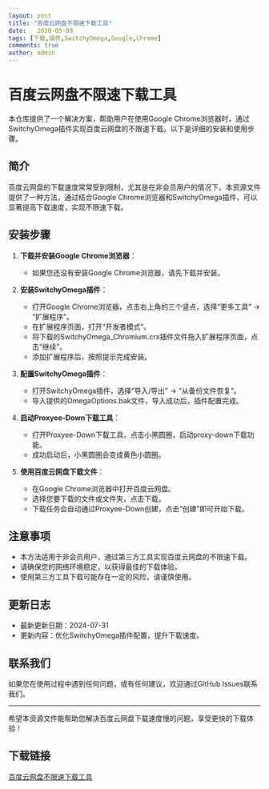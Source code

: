 ```yaml
---
layout: post
title: "百度云网盘不限速下载工具"
date:   2020-05-09
tags: [下载,插件,SwitchyOmega,Google,Chrome]
comments: true
author: admin
---
```

# 百度云网盘不限速下载工具

本仓库提供了一个解决方案，帮助用户在使用Google Chrome浏览器时，通过SwitchyOmega插件实现百度云网盘的不限速下载。以下是详细的安装和使用步骤。

## 简介

百度云网盘的下载速度常常受到限制，尤其是在非会员用户的情况下。本资源文件提供了一种方法，通过结合Google Chrome浏览器和SwitchyOmega插件，可以显著提高下载速度，实现不限速下载。

## 安装步骤

1. **下载并安装Google Chrome浏览器**：
   - 如果您还没有安装Google Chrome浏览器，请先下载并安装。

2. **安装SwitchyOmega插件**：
   - 打开Google Chrome浏览器，点击右上角的三个竖点，选择“更多工具” -> “扩展程序”。
   - 在扩展程序页面，打开“开发者模式”。
   - 将下载的SwitchyOmega_Chromium.crx插件文件拖入扩展程序页面，点击“继续”。
   - 添加扩展程序后，按照提示完成安装。

3. **配置SwitchyOmega插件**：
   - 打开SwitchyOmega插件，选择“导入/导出” -> “从备份文件恢复”。
   - 导入提供的OmegaOptions.bak文件，导入成功后，插件配置完成。

4. **启动Proxyee-Down下载工具**：
   - 打开Proxyee-Down下载工具，点击小黑圆圈，启动proxy-down下载功能。
   - 成功启动后，小黑圆圈会变成黄色小圆圈。

5. **使用百度云网盘下载文件**：
   - 在Google Chrome浏览器中打开百度云网盘。
   - 选择您要下载的文件或文件夹，点击下载。
   - 下载任务会自动通过Proxyee-Down创建，点击“创建”即可开始下载。

## 注意事项

- 本方法适用于非会员用户，通过第三方工具实现百度云网盘的不限速下载。
- 请确保您的网络环境稳定，以获得最佳的下载体验。
- 使用第三方工具下载可能存在一定的风险，请谨慎使用。

## 更新日志

- 最新更新日期：2024-07-31
- 更新内容：优化SwitchyOmega插件配置，提升下载速度。

## 联系我们

如果您在使用过程中遇到任何问题，或有任何建议，欢迎通过GitHub Issues联系我们。

---

希望本资源文件能帮助您解决百度云网盘下载速度慢的问题，享受更快的下载体验！

## 下载链接

[百度云网盘不限速下载工具](https://pan.quark.cn/s/5f24ea929fbb)